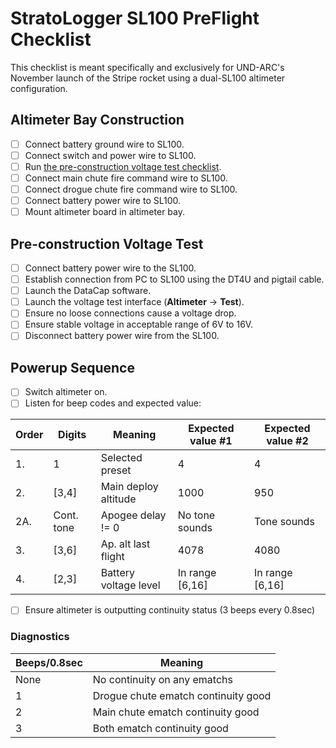 # StratoLogger SL100 PreFlight Checklist

This checklist is meant specifically and exclusively for UND-ARC's November
launch of the Stripe rocket using a dual-SL100 altimeter configuration.

## Altimeter Bay Construction

- [ ] Connect battery ground wire to SL100.
- [ ] Connect switch and power wire to SL100.
- [ ] Run [the pre-construction voltage test checklist](#pre-construction-voltage-test).
- [ ] Connect main chute fire command wire to SL100.
- [ ] Connect drogue chute fire command wire to SL100.
- [ ] Connect battery power wire to SL100.
- [ ] Mount altimeter board in altimeter bay.

## Pre-construction Voltage Test

- [ ] Connect battery power wire to the SL100.
- [ ] Establish connection from PC to SL100 using the DT4U and pigtail cable.
- [ ] Launch the DataCap software.
- [ ] Launch the voltage test interface (**Altimeter** -> **Test**).
- [ ] Ensure no loose connections cause a voltage drop.
- [ ] Ensure stable voltage in acceptable range of 6V to 16V.
- [ ] Disconnect battery power wire from the SL100.

## Powerup Sequence

- [ ] Switch altimeter on.
- [ ] Listen for beep codes and expected value:

| Order | Digits | Meaning              | Expected value #1 | Expected value #2 |
| ----- | ------ | -------------------- | ----------------- | ----------------- |
| 1.    | 1      | Selected preset      | 4                 | 4                 |
| 2.    | [3,4]  | Main deploy altitude | 1000              | 950               |
| 2A.   | Cont. tone | Apogee delay != 0 | No tone sounds   | Tone sounds       |
| 3.    | [3,6]  | Ap. alt last flight  | 4078              | 4080              |
| 4.    | [2,3]  | Battery voltage level | In range [6,16]  | In range [6,16]   |

- [ ] Ensure altimeter is outputting continuity status (3 beeps every 0.8sec)

### Diagnostics

| Beeps/0.8sec | Meaning                             |
| ------------ | ----------------------------------- |
| None         | No continuity on any ematchs        |
| 1            | Drogue chute ematch continuity good |
| 2            | Main chute ematch continuity good   |
| 3            | Both ematch continuity good         |
